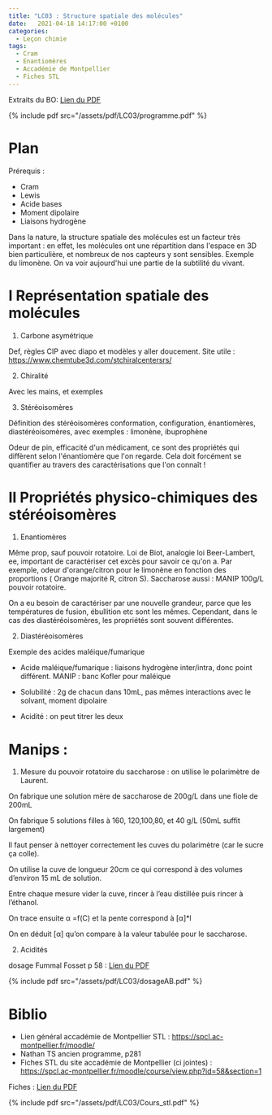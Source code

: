 ```yaml
---
title: "LC03 : Structure spatiale des molécules"
date:   2021-04-18 14:17:00 +0100
categories:
  - Leçon chimie
tags:
  - Cram
  - Enantiomères
  - Accadémie de Montpellier
  - Fiches STL
---
```

Extraits du BO:
[Lien du PDF](/assets/pdf/LC03/programme.pdf)

{% include pdf src="/assets/pdf/LC03/programme.pdf" %}

# Plan
Prérequis :
- Cram
- Lewis
- Acide bases
- Moment dipolaire
- Liaisons hydrogène

Dans la nature, la structure spatiale des molécules est un facteur très important : en effet, les molécules ont une répartition dans l'espace en 3D bien particulière, et nombreux de nos capteurs y sont sensibles. Exemple du limonène. On va voir aujourd'hui une partie de la subtilité du vivant.
# I Représentation spatiale des molécules
1) Carbone asymétrique

Def, règles CIP avec diapo et modèles y aller doucement. Site utile : https://www.chemtube3d.com/stchiralcentersrs/

2) Chiralité

Avec les mains, et exemples

3) Stéréoisomères

Définition des stéréoisomères conformation, configuration, énantiomères, diastéréoisomères, avec exemples : limonène, ibuprophène

Odeur de pin, efficacité d'un médicament, ce sont des propriétés qui diffèrent selon l'énantiomère que l'on regarde. Cela doit forcément se quantifier au travers des caractérisations que l'on connaît !

# II Propriétés physico-chimiques des stéréoisomères
1) Enantiomères

Même prop, sauf pouvoir rotatoire. Loi de Biot, analogie loi Beer-Lambert, ee, important de caractériser cet excès pour savoir ce qu'on a. Par exemple, odeur d'orange/citron pour le limonène en fonction des proportions ( Orange majorité R, citron S). Saccharose aussi : MANIP 100g/L pouvoir rotatoire.

On a eu besoin de caractériser par une nouvelle grandeur, parce que les températures de fusion, ébullition etc sont les mêmes. Cependant, dans le cas des diastéréoisomères, les propriétés sont souvent différentes.

2) Diastéréoisomères

Exemple des acides maléique/fumarique

- Acide maléique/fumarique : liaisons hydrogène inter/intra, donc point différent. MANIP : banc Kofler pour maléique

- Solubilité : 2g de chacun dans 10mL, pas mêmes interactions avec le solvant, moment dipolaire

- Acidité : on peut titrer les deux

# Manips : 
1) Mesure du pouvoir rotatoire du saccharose : on utilise le polarimètre de Laurent.

On fabrique une solution mère de saccharose de 200g/L dans une fiole de 200mL

On fabrique 5 solutions filles à 160, 120,100,80, et 40 g/L (50mL suffit largement)

Il faut penser à nettoyer correctement les cuves du polarimètre (car le sucre ça colle).

On utilise la cuve de longueur 20cm ce qui correspond à des volumes d’environ 15 mL de solution.

Entre chaque mesure vider la cuve, rincer à l’eau distillée puis rincer à l’éthanol.

On trace ensuite α =f(C) et la pente correspond à [&alpha;]*l

On en déduit [&alpha;] qu’on compare à la valeur tabulée pour le saccharose.

2) Acidités

dosage Fummal Fosset p 58 : [Lien du PDF](/assets/pdf/LC03/dosageAB.pdf)

{% include pdf src="/assets/pdf/LC03/dosageAB.pdf" %}


# Biblio
- Lien général accadémie de Montpellier STL : https://spcl.ac-montpellier.fr/moodle/
- Nathan TS ancien programme, p281
- Fiches STL du site accadémie de Montpellier (ci jointes) : https://spcl.ac-montpellier.fr/moodle/course/view.php?id=58&section=1

Fiches : [Lien du PDF](/assets/pdf/LC03/Cours_stl.pdf)

{% include pdf src="/assets/pdf/LC03/Cours_stl.pdf" %}
